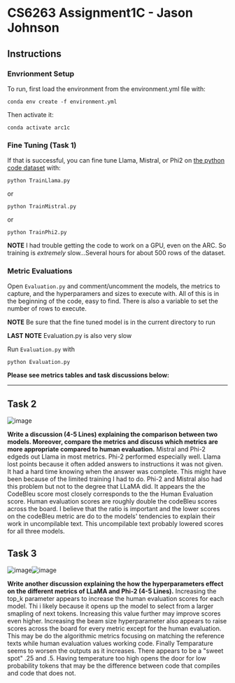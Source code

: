 # CS6263 Assignment1C - Jason Johnson
## Instructions
### Envrionment Setup
To run, first load the environment from the environment.yml file with:

`conda env create -f environment.yml`

Then activate it:

`conda activate arc1c`

### Fine Tuning (Task 1)
If that is successful, you can fine tune Llama, Mistral, or Phi2 on [the python code dataset](https://huggingface.co/datasets/flytech/python-codes-25k) with:

`python TrainLlama.py`

or

`python TrainMistral.py`

or

`python TrainPhi2.py`

**NOTE** I had trouble getting the code to work on a GPU, even on the ARC.  So training is *extremely* slow...Several hours for about 500 rows of the dataset.

### Metric Evaluations
Open `Evaluation.py` and comment/uncomment the models, the metrics to capture, and the hyperparamers and sizes to execute with.  All of this is in the beginning of the code, easy to find. There is also a variable to set the number of rows to execute.

**NOTE** Be sure that the fine tuned model is in the current directory to run

**LAST NOTE**  Evaluation.py is also very slow

Run `Evaluation.py` with

`python Evaluation.py`

**Please see metrics tables and task discussions below:**

---

## Task 2
![image](https://github.com/jasonjay86/CS6263Assignment1C/assets/65077765/30b5b9fb-736f-43f0-8fd0-26e58f8f736f)

**Write a discussion (4-5 Lines) explaining the comparison between two models. Moreover, compare the metrics and discuss which metrics are more appropriate compared to human evaluation.**
Mistral and Phi-2 edgeds out Llama in most metrics.  Phi-2 performed especially well. Llama lost points  because it often added answers to instructions it was not given.  It had a hard time knowing when the answer was complete.  This might have been because of the limited training I had to do.  Phi-2 and Mistral also had this problem but not to the degree that LLaMA did.  It appears the the CodeBleu score most closely corresponds to the the Human Evaluation score.  Human evaluation scores are roughly double the codeBleu scores across the board.  I believe that the ratio is important and the lower scores on the codeBleu metric are do to the models' tendencies to explain their work in uncompilable text.  This uncompilable text probably lowered scores for all three models.

## Task 3
![image](https://github.com/jasonjay86/CS6263Assignment1C/assets/65077765/ee2ceeed-5807-43b5-b164-696956a2235e)![image](https://github.com/jasonjay86/CS6263Assignment1C/assets/65077765/19beecaa-94de-49a4-92ea-2c8afe2cc77b)

**Write another discussion explaining the how the hyperparameters effect on the different metrics of LLaMA and Phi-2 (4-5 Lines).**
Increasing the top_k parameter appears to increase the human evaluation scores for each model.  Thi i likely because it opens up the model to select from a larger smapling of next tokens.  Increasing this value further may improve scores even higher.  Increasing the beam size hyperparameter also appears to raise scores across the board for every metric except for the human evaluation.  This may be do the algorithmic metrics focusing on matching the reference texts while human evaluation values working code.  Finally Temparature seems to worsen the outputs as it increases.  There appears to be a "sweet spot" .25 and .5.  Having temperature too high opens the door for low probability tokens that may be the difference between code that compiles and code that does not.
